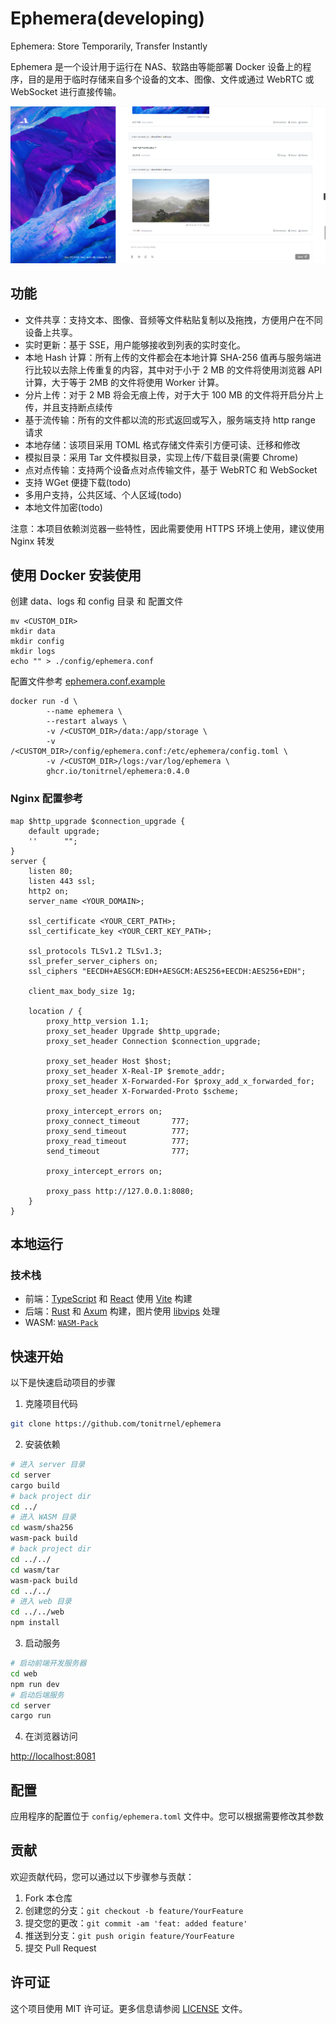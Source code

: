 # Ephemera(developing)

Ephemera: Store Temporarily, Transfer Instantly

Ephemera 是一个设计用于运行在 NAS、软路由等能部署 Docker 设备上的程序，目的是⽤于临时存储来自多个设备的⽂本、图像、⽂件或通过 WebRTC 或 WebSocket 进行直接传输。

![screenshots](./docs/screenshot1.png)

## 功能

- 文件共享：支持文本、图像、音频等文件粘贴复制以及拖拽，方便用户在不同设备上共享。
- 实时更新：基于 SSE，用户能够接收到列表的实时变化。
- 本地 Hash 计算：所有上传的文件都会在本地计算 SHA-256 值再与服务端进行比较以去除上传重复的内容，其中对于小于 2 MB
  的文件将使用浏览器 API 计算，大于等于 2MB 的文件将使用 Worker 计算。
- 分片上传：对于 2 MB 将会无痕上传，对于大于 100 MB 的文件将开启分片上传，并且支持断点续传
- 基于流传输：所有的文件都以流的形式返回或写入，服务端支持 http range 请求
- 本地存储：该项目采用 TOML 格式存储文件索引方便可读、迁移和修改
- 模拟目录：采用 Tar 文件模拟目录，实现上传/下载目录(需要 Chrome)
- 点对点传输：支持两个设备点对点传输文件，基于 WebRTC 和 WebSocket
- 支持 WGet 便捷下载(todo)
- 多用户支持，公共区域、个人区域(todo)
- 本地文件加密(todo)

注意：本项目依赖浏览器一些特性，因此需要使用 HTTPS 环境上使用，建议使用 Nginx 转发

## 使用 Docker 安装使用

创建 data、logs 和 config 目录 和 配置文件

```shell
mv <CUSTOM_DIR>
mkdir data
mkdir config
mkdir logs
echo "" > ./config/ephemera.conf
```

配置文件参考 [ephemera.conf.example](./config/ephemera.conf.example)

```shell
docker run -d \
        --name ephemera \
        --restart always \
        -v /<CUSTOM_DIR>/data:/app/storage \
        -v /<CUSTOM_DIR>/config/ephemera.conf:/etc/ephemera/config.toml \
        -v /<CUSTOM_DIR>/logs:/var/log/ephemera \
        ghcr.io/tonitrnel/ephemera:0.4.0
```

### Nginx 配置参考

```text
map $http_upgrade $connection_upgrade {
    default upgrade;
    ''      "";
}
server {
    listen 80;
    listen 443 ssl;
    http2 on;
    server_name <YOUR_DOMAIN>;

    ssl_certificate <YOUR_CERT_PATH>;
    ssl_certificate_key <YOUR_CERT_KEY_PATH>;

    ssl_protocols TLSv1.2 TLSv1.3;
    ssl_prefer_server_ciphers on;
    ssl_ciphers "EECDH+AESGCM:EDH+AESGCM:AES256+EECDH:AES256+EDH";

    client_max_body_size 1g;

    location / {
        proxy_http_version 1.1;
        proxy_set_header Upgrade $http_upgrade;
        proxy_set_header Connection $connection_upgrade;
        
        proxy_set_header Host $host;
        proxy_set_header X-Real-IP $remote_addr;
        proxy_set_header X-Forwarded-For $proxy_add_x_forwarded_for;
        proxy_set_header X-Forwarded-Proto $scheme;
        
        proxy_intercept_errors on;
        proxy_connect_timeout       777;
        proxy_send_timeout          777;
        proxy_read_timeout          777;
        send_timeout                777;
        
        proxy_intercept_errors on;
        
        proxy_pass http://127.0.0.1:8080;
    }
}
```

## 本地运行

### 技术栈

- 前端：[TypeScript](https://www.typescriptlang.org/) 和 [React](https://react.dev/) 使用 [Vite](https://vitejs.dev) 构建
- 后端：[Rust](https://www.rust-lang.org/) 和 [Axum](https://github.com/tokio-rs/axum) 构建，图片使用 [libvips](https://github.com/libvips/libvips) 处理
- WASM: [`WASM-Pack`](https://rustwasm.github.io/wasm-pack)

## 快速开始

以下是快速启动项目的步骤

1. 克隆项目代码

```bash
git clone https://github.com/tonitrnel/ephemera
```

2. 安装依赖

```bash
# 进入 server 目录
cd server
cargo build
# back project dir
cd ../
# 进入 WASM 目录
cd wasm/sha256
wasm-pack build
# back project dir
cd ../../ 
cd wasm/tar
wasm-pack build
cd ../../
# 进入 web 目录
cd ../../web
npm install
```

3. 启动服务

```bash
# 启动前端开发服务器
cd web
npm run dev
# 启动后端服务
cd server
cargo run
```

4. 在浏览器访问

[http://localhost:8081](http://localhost:8081)

## 配置

应用程序的配置位于 `config/ephemera.toml` 文件中。您可以根据需要修改其参数

## 贡献

欢迎贡献代码，您可以通过以下步骤参与贡献：

1. Fork 本仓库
2. 创建您的分支：`git checkout -b feature/YourFeature`
3. 提交您的更改：`git commit -am 'feat: added feature'`
4. 推送到分支：`git push origin feature/YourFeature`
5. 提交 Pull Request

## 许可证

这个项目使用 MIT 许可证。更多信息请参阅 [LICENSE](LICENSE) 文件。
